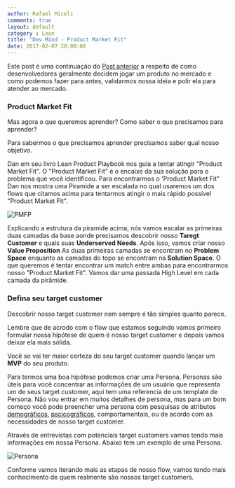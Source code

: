 ```yaml
---
author: Rafael Miceli
comments: true
layout: default 
category : Lean
title: "Dev Mind - Product Market Fit" 
date: 2017-02-07 20:00:00
---
```


Este post é uma continuação do [Post anterior](http://rafael-miceli.com.br/lean/2017/01/31/Developer-Mind.html) a respeito de como desenvolvedores geralmente decidem jogar um produto no mercado e como podemos fazer para antes, validarmos nossa ideia e polir ela para atender ao mercado.

### Product Market Fit

Mas agora o que queremos aprender? Como saber o que precisamos para aprender?

Para sabermos o que precisamos aprender precisamos saber qual nosso objetivo.

Dan em seu livro Lean Product Playbook nos guia a tentar atingir "Product Market Fit".  O "Product Market Fit" é o encaixe da sua solução para o problema que você identificou. Para encontrarmos o 'Product Market Fit" Dan nos mostra uma Piramide a ser escalada no qual usaremos um dos flows que citamos acima para tentarmos atingir o mais rápido possível "Product Market Fit".

![PMFP](http://rafael-miceli.com.br/ico/Dev-Mind/Product-Market-Fit-Pyramid.png)

Explicando a estrutura da piramide acima, nós vamos escalar as primeiras duas camadas da base aonde precisamos descobrir nosso __Taregt Customer__ e quais suas __Underserved Needs__. Após isso, vamos criar nosso __Value Proposition__ As duas primeiras camadas se encontram no __Problem Space__ enquanto as camadas do topo se encontram na __Solution Space__. O que queremos é tentar encontrar um match entre ambas para encontrarmos nosso "Product Market Fit". Vamos dar uma passada High Level em cada camada da pirâmide.

### Defina seu target customer

Descobrir nosso target customer nem sempre é tão simples quanto parece. 

Lembre que de acrodo com o flow que estamos seguindo vamos primeiro formular nossa hipótese de quem é nosso target customer e depois vamos deixar ela mais sólida.

Você so vai ter maior certeza do seu target customer quando lançar um __MVP__ do seu produto. 

Para termos uma boa hipótese podemos criar uma Persona. Personas são úteis para você concentrar as informações de um usuário que representa um de seus target customer, aqui tem uma referencia de um template de Persona. Não vou entrar em muitos detalhes de persona, mas para um bom começo você pode preencher uma persona com pesquisas de atributos [demográficos](https://pt.wikipedia.org/wiki/Demografia), [pscicográficos](https://en.wikipedia.org/wiki/Psychographic), comportamentais, ou de acordo com as necessidades de nosso target customer. 

Através de entrevistas com potenciais target customers vamos tendo mais informações em nossa Persona. Abaixo tem um exemplo de uma Persona.

![Persona](http://rafael-miceli.com.br/ico/Dev-Mind/Persona.png)

Conforme vamos iterando mais as etapas de nosso flow, vamos tendo mais conhecimento de quem realmente são nossos target customers.


